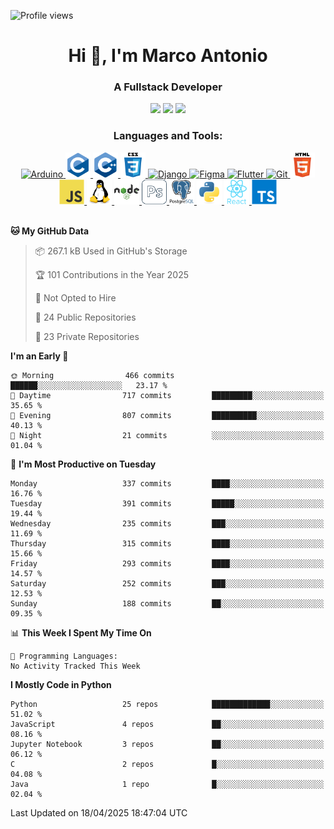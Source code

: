 <p align="left">
  <img src="https://komarev.com/ghpvc/?username=marco-antonio-rodrigues&label=Profile%20views&color=0e75b6&style=flat" alt="Profile views" />
</p>

<h1 align="center">Hi 👋, I'm Marco Antonio</h1>
<h3 align="center">A Fullstack Developer</h3>

<div align="center">
  <a href="https://linkedin.com/in/marco-antonio-rodrigues-gomes-de-souza" target="_blank"><img src="https://img.shields.io/badge/LinkedIn-0077B5?style=for-the-badge&logo=linkedin&logoColor=white" target="_blank"></a> 
  <a href = "mailto:marcoantoniorodriguesdev@gmail.com"><img src="https://img.shields.io/badge/-Gmail-%23333?style=for-the-badge&logo=gmail&logoColor=white" target="_blank"></a>
  <a href = "https://t.me/dev_marcoglg"><img src="https://img.shields.io/badge/Telegram-2CA5E0?style=for-the-badge&logo=telegram&logoColor=white" target="_blank"></a>
</div>

<div align="center">  
  <h3 align="center">Languages and Tools:</h3>
  <a href="https://www.arduino.cc/" target="_blank" rel="noreferrer">
    <img src="https://cdn.worldvectorlogo.com/logos/arduino-1.svg" alt="Arduino" width="40" height="40"/>
  </a>
  <a href="https://www.cprogramming.com/" target="_blank" rel="noreferrer">
    <img src="https://raw.githubusercontent.com/devicons/devicon/master/icons/c/c-original.svg" alt="C" width="40" height="40"/>
  </a>
  <a href="https://www.w3schools.com/cpp/" target="_blank" rel="noreferrer">
    <img src="https://raw.githubusercontent.com/devicons/devicon/master/icons/cplusplus/cplusplus-original.svg" alt="C++" width="40" height="40"/>
  </a>
  <a href="https://www.w3schools.com/css/" target="_blank" rel="noreferrer">
    <img src="https://raw.githubusercontent.com/devicons/devicon/master/icons/css3/css3-original-wordmark.svg" alt="CSS3" width="40" height="40"/>
  </a>
  <a href="https://www.djangoproject.com/" target="_blank" rel="noreferrer">
    <img src="https://cdn.worldvectorlogo.com/logos/django.svg" alt="Django" width="40" height="40"/>
  </a>
  <a href="https://www.figma.com/" target="_blank" rel="noreferrer">
    <img src="https://www.vectorlogo.zone/logos/figma/figma-icon.svg" alt="Figma" width="40" height="40"/>
  </a>
  <a href="https://flutter.dev" target="_blank" rel="noreferrer">
    <img src="https://www.vectorlogo.zone/logos/flutterio/flutterio-icon.svg" alt="Flutter" width="40" height="40"/>
  </a>
  <a href="https://git-scm.com/" target="_blank" rel="noreferrer">
    <img src="https://www.vectorlogo.zone/logos/git-scm/git-scm-icon.svg" alt="Git" width="40" height="40"/>
  </a>
  <a href="https://www.w3.org/html/" target="_blank" rel="noreferrer">
    <img src="https://raw.githubusercontent.com/devicons/devicon/master/icons/html5/html5-original-wordmark.svg" alt="HTML5" width="40" height="40"/>
  </a>
  <a href="https://developer.mozilla.org/en-US/docs/Web/JavaScript" target="_blank" rel="noreferrer">
    <img src="https://raw.githubusercontent.com/devicons/devicon/master/icons/javascript/javascript-original.svg" alt="JavaScript" width="40" height="40"/>
  </a>
  <a href="https://www.linux.org/" target="_blank" rel="noreferrer">
    <img src="https://raw.githubusercontent.com/devicons/devicon/master/icons/linux/linux-original.svg" alt="Linux" width="40" height="40"/>
  </a>
  <a href="https://nodejs.org" target="_blank" rel="noreferrer">
    <img src="https://raw.githubusercontent.com/devicons/devicon/master/icons/nodejs/nodejs-original-wordmark.svg" alt="Node.js" width="40" height="40"/>
  </a>
  <a href="https://www.photoshop.com/en" target="_blank" rel="noreferrer">
    <img src="https://raw.githubusercontent.com/devicons/devicon/master/icons/photoshop/photoshop-line.svg" alt="Photoshop" width="40" height="40"/>
  </a>
  <a href="https://www.postgresql.org" target="_blank" rel="noreferrer">
    <img src="https://raw.githubusercontent.com/devicons/devicon/master/icons/postgresql/postgresql-original-wordmark.svg" alt="PostgreSQL" width="40" height="40"/>
  </a>
  <a href="https://www.python.org" target="_blank" rel="noreferrer">
    <img src="https://raw.githubusercontent.com/devicons/devicon/master/icons/python/python-original.svg" alt="Python" width="40" height="40"/>
  </a>
  <a href="https://reactjs.org/" target="_blank" rel="noreferrer">
    <img src="https://raw.githubusercontent.com/devicons/devicon/master/icons/react/react-original-wordmark.svg" alt="React" width="40" height="40"/>
  </a>
  <a href="https://www.typescriptlang.org/" target="_blank" rel="noreferrer">
    <img src="https://raw.githubusercontent.com/devicons/devicon/master/icons/typescript/typescript-original.svg" alt="TypeScript" width="40" height="40"/>
  </a>
</div>

<br/>

<!--START_SECTION:waka-->
**🐱 My GitHub Data** 

> 📦 267.1 kB Used in GitHub's Storage 
 > 
> 🏆 101 Contributions in the Year 2025
 > 
> 🚫 Not Opted to Hire
 > 
> 📜 24 Public Repositories 
 > 
> 🔑 23 Private Repositories 
 > 
**I'm an Early 🐤** 

```text
🌞 Morning                466 commits         ██████░░░░░░░░░░░░░░░░░░░   23.17 % 
🌆 Daytime                717 commits         █████████░░░░░░░░░░░░░░░░   35.65 % 
🌃 Evening                807 commits         ██████████░░░░░░░░░░░░░░░   40.13 % 
🌙 Night                  21 commits          ░░░░░░░░░░░░░░░░░░░░░░░░░   01.04 % 
```
📅 **I'm Most Productive on Tuesday** 

```text
Monday                   337 commits         ████░░░░░░░░░░░░░░░░░░░░░   16.76 % 
Tuesday                  391 commits         █████░░░░░░░░░░░░░░░░░░░░   19.44 % 
Wednesday                235 commits         ███░░░░░░░░░░░░░░░░░░░░░░   11.69 % 
Thursday                 315 commits         ████░░░░░░░░░░░░░░░░░░░░░   15.66 % 
Friday                   293 commits         ████░░░░░░░░░░░░░░░░░░░░░   14.57 % 
Saturday                 252 commits         ███░░░░░░░░░░░░░░░░░░░░░░   12.53 % 
Sunday                   188 commits         ██░░░░░░░░░░░░░░░░░░░░░░░   09.35 % 
```


📊 **This Week I Spent My Time On** 

```text
💬 Programming Languages: 
No Activity Tracked This Week
```

**I Mostly Code in Python** 

```text
Python                   25 repos            █████████████░░░░░░░░░░░░   51.02 % 
JavaScript               4 repos             ██░░░░░░░░░░░░░░░░░░░░░░░   08.16 % 
Jupyter Notebook         3 repos             ██░░░░░░░░░░░░░░░░░░░░░░░   06.12 % 
C                        2 repos             █░░░░░░░░░░░░░░░░░░░░░░░░   04.08 % 
Java                     1 repo              █░░░░░░░░░░░░░░░░░░░░░░░░   02.04 % 
```




 Last Updated on 18/04/2025 18:47:04 UTC
<!--END_SECTION:waka-->
